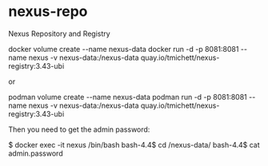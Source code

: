 # nexus-repo
Nexus Repository and Registry

docker volume create --name nexus-data
docker run -d -p 8081:8081 --name nexus -v nexus-data:/nexus-data quay.io/tmichett/nexus-registry:3.43-ubi

or

podman volume create --name nexus-data
podman run -d -p 8081:8081 --name nexus -v nexus-data:/nexus-data quay.io/tmichett/nexus-registry:3.43-ubi


Then you need to get the admin password:

$ docker exec -it nexus /bin/bash
bash-4.4$ cd /nexus-data/
bash-4.4$ cat admin.password
